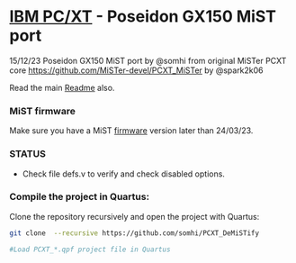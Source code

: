 # [IBM PC/XT](https://en.wikipedia.org/wiki/IBM_Personal_Computer_XT) - Poseidon GX150 MiST port

15/12/23 Poseidon GX150 MiST port by @somhi from original MiSTer PCXT core  https://github.com/MiSTer-devel/PCXT_MiSTer by @spark2k06

Read the main [Readme](https://github.com/somhi/PCXT_DeMiSTify) also.

### MiST firmware

Make sure you have a MiST [firmware](https://github.com/mist-devel/mist-firmware) version later than 24/03/23.

### STATUS

* Check file defs.v to verify and check disabled options.

  

### Compile the project in Quartus:

Clone the repository recursively and open the project with Quartus:

```sh
git clone  --recursive https://github.com/somhi/PCXT_DeMiSTify

#Load PCXT_*.qpf project file in Quartus 
```

